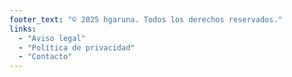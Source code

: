```yaml
---
footer_text: "© 2025 hgaruna. Todos los derechos reservados."
links:
  - "Aviso legal"
  - "Política de privacidad"
  - "Contacto"
---
```

